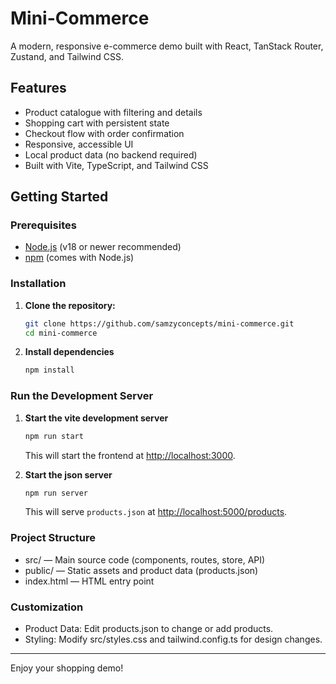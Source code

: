 # Mini-Commerce

A modern, responsive e-commerce demo built with React, TanStack Router, Zustand, and Tailwind CSS.

## Features

- Product catalogue with filtering and details
- Shopping cart with persistent state
- Checkout flow with order confirmation
- Responsive, accessible UI
- Local product data (no backend required)
- Built with Vite, TypeScript, and Tailwind CSS

## Getting Started

### Prerequisites

- [Node.js](https://nodejs.org/) (v18 or newer recommended)
- [npm](https://www.npmjs.com/) (comes with Node.js)

### Installation

1. **Clone the repository:**

    ```sh
    git clone https://github.com/samzyconcepts/mini-commerce.git
    cd mini-commerce
    ```

2. **Install dependencies**

    ```sh
    npm install
    ```

### Run the Development Server

1. **Start the vite development server**

    ```sh
    npm run start
    ```

    This will start the frontend at [http://localhost:3000](http://localhost:3000).

2. **Start the json server**

    ```sh
    npm run server
    ```

    This will serve `products.json` at [http://localhost:5000/products](http://localhost:5000/products).

### Project Structure

- src/ — Main source code (components, routes, store, API)
- public/ — Static assets and product data (products.json)
- index.html — HTML entry point

### Customization

- Product Data: Edit products.json to change or add products.
- Styling: Modify src/styles.css and tailwind.config.ts for design changes.

---

Enjoy your shopping demo!
